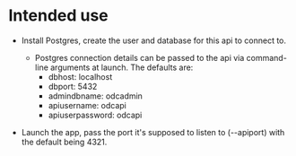 # Intended use

- Install Postgres, create the user and database for this api to
connect to.

    - Postgres connection details can be passed to the api via command-line
    arguments at launch. The defaults are:
        - dbhost: localhost
        - dbport: 5432
        - admindbname: odcadmin
        - apiusername: odcapi
        - apiuserpassword: odcapi

- Launch the app, pass the port it's supposed to listen to (--apiport) with
the default being 4321.
